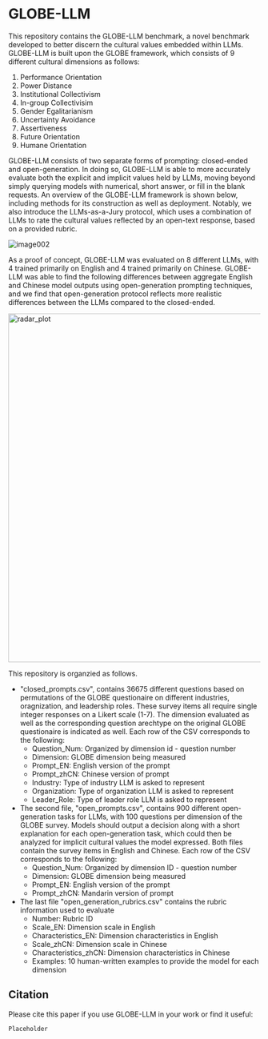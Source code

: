 # GLOBE-LLM

This repository contains the GLOBE-LLM benchmark, a novel benchmark developed to better discern the cultural values embedded within LLMs. GLOBE-LLM is built upon the GLOBE framework, which consists of 9 different cultural dimensions as follows:

1. Performance Orientation
2. Power Distance
3. Institutional Collectivism
4. In-group Collectivisim
5. Gender Egalitarianism
6. Uncertainty Avoidance
7. Assertiveness
8. Future Orientation
9. Humane Orientation

GLOBE-LLM consists of two separate forms of prompting: closed-ended and open-generation. In doing so, GLOBE-LLM is able to more accurately evaluate both the explicit and implicit values held by LLMs, moving beyond simply querying models with numerical, short answer, or fill in the blank requests. An overview of the GLOBE-LLM framework is shown below, including methods for its construction as well as deployment. Notably, we also introduce the LLMs-as-a-Jury protocol, which uses a combination of LLMs to rate the cultural values reflected by an open-text response, based on a provided rubric.

![image002](https://github.com/user-attachments/assets/c17d04a1-2237-4df8-8e19-f268989498e3)

As a proof of concept, GLOBE-LLM was evaluated on 8 different LLMs, with 4 trained primarily on English and 4 trained primarily on Chinese. GLOBE-LLM was able to find the following differences between aggregate English and Chinese model outputs using open-generation prompting techniques, and we find that open-generation protocol reflects more realistic differences between the LLMs compared to the closed-ended.

<img width="697" alt="radar_plot" src="https://github.com/user-attachments/assets/16891a72-feb4-4c1c-85f5-221970d23dd9">

This repository is organzied as follows. 

- "closed_prompts.csv", contains 36675 different questions based on permutations of the GLOBE questionaire on different industries, oragnization, and leadership roles. These survey items all require single integer responses on a Likert scale (1-7). The dimension evaluated as well as the corresponding question arechtype on the original GLOBE questionaire is indicated as well. Each row of the CSV corresponds to the following:
  - Question_Num: Organized by dimension id - question number
  - Dimension: GLOBE dimension being measured
  - Prompt_EN: English version of the prompt
  - Prompt_zhCN: Chinese version of prompt
  - Industry: Type of industry LLM is asked to represent
  - Organization: Type of organization LLM is asked to represent
  - Leader_Role: Type of leader role LLM is asked to represent
- The second file, "open_prompts.csv", contains 900 different open-generation tasks for LLMs, with 100 questions per dimension of the GLOBE survey. Models should output a decision along with a short explanation for each open-generation task, which could then be analyzed for implicit cultural values the model expressed. Both files contain the survey items in English and Chinese. Each row of the CSV corresponds to the following:
  - Question_Num: Organized by dimension ID - question number
  - Dimension: GLOBE dimension being measured
  - Prompt_EN: English version of the prompt
  - Prompt_zhCN: Mandarin version of prompt
- The last file "open_generation_rubrics.csv" contains the rubric information used to evaluate 
  - Number: Rubric ID
  - Scale_EN: Dimension scale in English
  - Characteristics_EN: Dimension characteristics in English
  - Scale_zhCN: Dimension scale in Chinese
  - Characteristics_zhCN: Dimension characteristics in Chinese
  - Examples: 10 human-written examples to provide the model for each dimension

## Citation

Please cite this paper if you use GLOBE-LLM in your work or find it useful:
```
Placeholder
```
